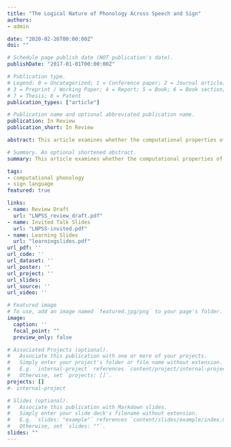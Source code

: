 ```yaml
---
title: "The Logical Nature of Phonology Across Speech and Sign"
authors:
- admin

date: "2020-02-26T00:00:00Z"
doi: ""

# Schedule page publish date (NOT publication's date).
publishDate: "2017-01-01T00:00:00Z"

# Publication type.
# Legend: 0 = Uncategorized; 1 = Conference paper; 2 = Journal article;
# 3 = Preprint / Working Paper; 4 = Report; 5 = Book; 6 = Book section;
# 7 = Thesis; 8 = Patent
publication_types: ["article"]

# Publication name and optional abbreviated publication name.
publication: In Review
publication_short: In Review

abstract: This article examines whether the computational properties of phonology hold across spoken and signed languages. Model-theoretic representations of spoken and signed words, as well as logical mappings over these structures, are introduced as a powerful framework for structural and computational comparisons. Several phonological processes in sign are shown to require the same logical complexity as their spoken counterparts, suggesting an amodal sensitivity to notions of locality and memory, as well as a computational tradeoff between sequentiality and simultaneity in specific modalities. These analyses provide a necessary and sufficient condition for amodal aspects of phonology, and allow for promising new means to analyze issues of linguistic modality and the cognitive status of phonological knowledge.

# Summary. An optional shortened abstract.
summary: This article examines whether the computational properties of phonology hold across spoken and signed languages, using model theory and logical transductions.

tags:
- computational phonology
- sign language
featured: true

links:
- name: Review Draft
  url: "LNPSS_review_draft.pdf"
- name: Invited Talk Slides
  url: "LNPSS-invited.pdf"
- name: Learning Slides
  url: "learningslides.pdf"
url_pdf: ''
url_code: ''
url_dataset: ''
url_poster: ''
url_project: ''
url_slides:
url_source: ''
url_video: ''

# Featured image
# To use, add an image named `featured.jpg/png` to your page's folder.
image:
  caption: ''
  focal_point: ""
  preview_only: false

# Associated Projects (optional).
#   Associate this publication with one or more of your projects.
#   Simply enter your project's folder or file name without extension.
#   E.g. `internal-project` references `content/project/internal-project/index.md`.
#   Otherwise, set `projects: []`.
projects: []
#- internal-project

# Slides (optional).
#   Associate this publication with Markdown slides.
#   Simply enter your slide deck's filename without extension.
#   E.g. `slides: "example"` references `content/slides/example/index.md`.
#   Otherwise, set `slides: ""`.
slides: ""
---
```

